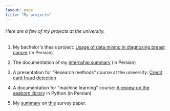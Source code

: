 ```yaml
---
layout: page
title: "My projects"
---
```


###### Here are a few of my projects at the university.

1. My bachelor's thesis project: [Usage of data mining in diagnosing breast cancer](https://drive.google.com/file/d/1x-lpgi6FqWfyuzn-0eIiy5XaT_DM0gwQ/view?usp=sharing) (in Persian)

2. The documentation of my [internship summary](https://drive.google.com/file/d/1T4ftSFccMPEcSv3B6PFPzoicofPMxp6Y/view?usp=sharing) (in Persian)

3. A presentation for "Research methods" course at the university: [Credit card fraud detection](https://docs.google.com/presentation/d/1J_0HHGUpBFqbx12LWbw6TYI67vj1i4hq/edit?usp=sharing&ouid=106270436315250149593&rtpof=true&sd=true)

4. A documentation for "machine learning" course: [A review on the seaborn library](https://drive.google.com/file/d/1rNLOLngcq4NSoVZEfyh_tueCbjSogEtx/view?usp=sharing) in Python (in Persian)

5. My [summary](https://docs.google.com/presentation/d/1JLXmaa1RsVDnogzgAUP59WEXxYSlWqM0/edit?usp=sharing&ouid=106270436315250149593&rtpof=true&sd=true) on [this](https://link.springer.com/article/10.1007/s10916-011-9710-5) survey paper.
